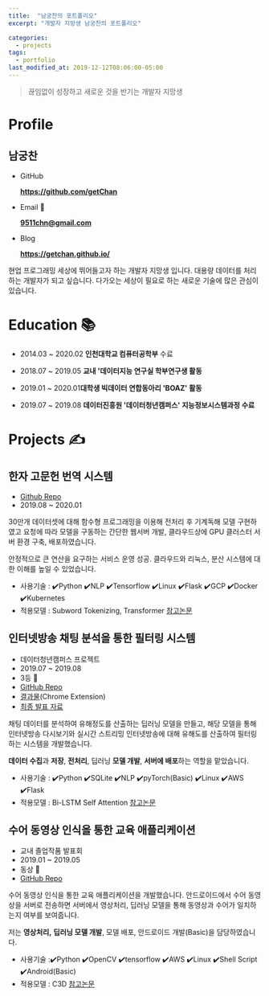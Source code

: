 ```yaml
---
title:  "남궁찬의 포트폴리오"
excerpt: "개발자 지망생 남궁찬의 포트폴리오"

categories:
  - projects
tags:
  - portfolio
last_modified_at: 2019-12-12T08:06:00-05:00
---
```

> 끊임없이 성장하고 새로운 것을 반기는 개발자 지망생


# Profile

## 남궁찬

- GitHub 
  
  **https://github.com/getChan**

- Email :e-mail:
  
    **9511chn@gmail.com** 
    
- Blog

    **https://getchan.github.io/**

현업 프로그래밍 세상에 뛰어들고자 하는 개발자 지망생 입니다. 대용량 데이터를 처리하는 개발자가 되고 싶습니다. 다가오는 세상이 필요로 하는 새로운 기술에 많은 관심이 있습니다.

# Education :books:

- 2014.03 ~ 2020.02 **인천대학교 컴퓨터공학부** 수료
  
- 2018.07 ~ 2019.05 **교내 '데이터지능 연구실 학부연구생 활동**

- 2019.01 ~ 2020.01**대학생 빅데이터 연합동아리 'BOAZ' 활동**

- 2019.07 ~ 2019.08 **데이터진흥원 '데이터청년캠퍼스' 지능정보시스템과정 수료**
# Projects :writing_hand:

## 한자 고문헌 번역 시스템

- [Github Repo](https://github.com/getChan/ADV)
- 2019.08 ~ 2020.01

30만개 데이터셋에 대해 함수형 프로그래밍을 이용해 전처리 후 기계독해 모델 구현하였고 요청에 따라 모델을 구동하는 간단한 웹서버 개발,  클라우드상에 GPU 클러스터 서버 환경 구축, 배포하였습니다.

안정적으로 큰 연산을 요구하는 서비스 운영 성공. 클라우드와 리눅스, 분산 시스템에 대한 이해를 높일 수 있었습니다.

- 사용기술 : :heavy_check_mark:Python :heavy_check_mark:NLP :heavy_check_mark:Tensorflow :heavy_check_mark:Linux :heavy_check_mark:Flask :heavy_check_mark:GCP :heavy_check_mark:Docker :heavy_check_mark:Kubernetes 
- 적용모델 : Subword Tokenizing, Transformer [참고논문](https://arxiv.org/abs/1706.03762)

## 인터넷방송 채팅 분석을 통한 필터링 시스템

- 데이터청년캠퍼스 프로젝트
- 2019.07 ~ 2019.08
- 3등 :3rd_place_medal:
- [GitHub Repo](https://github.com/getChan/korea-3)
- [결과물](https://chrome.google.com/webstore/detail/cyberaffiti/iglebngmpbfnkjcccpkdleefmdpekkoe)(Chrome Extension)
- [최종 발표 자료](https://github.com/getChan/korea-3/blob/master/docs/%EC%B5%9C%EC%A2%85%EB%B0%9C%ED%91%9C.pdf)

채팅 데이터를 분석하여 유해정도를 산출하는 딥러닝 모델을 만들고, 해당 모델을 통해 인터넷방송 다시보기와 실시간 스트리밍 인터넷방송에 대해 유해도를 산출하여 필터링하는 시스템을 개발했습니다.

**데이터 수집**과 **저장**, **전처리**, 딥러닝 **모델 개발**, **서버에 배포**하는 역할을 맡았습니다.

- 사용기술 : :heavy_check_mark:Python :heavy_check_mark:SQLite :heavy_check_mark:NLP :heavy_check_mark:pyTorch(Basic) :heavy_check_mark:Linux :heavy_check_mark:AWS :heavy_check_mark:Flask
- 적용모델 : Bi-LSTM Self Attention [참고논문](https://arxiv.org/pdf/1703.03130.pdf)

## 수어 동영상 인식을 통한 교육 애플리케이션

- 교내 졸업작품 발표회
- 2019.01 ~ 2019.05
- 동상 :3rd_place_medal:
- [GitHub Repo](https://github.com/getChan/SuicideSquad)

수어 동영상 인식을 통한 교육 애플리케이션을 개발했습니다. 안드로이드에서 수어 동영상을 서버로 전송하면 서버에서 영상처리, 딥러닝 모델을 통해 동영상과 수어가 일치하는지 여부를 보여줍니다.

저는 **영상처리,** **딥러닝 모델 개발**, 모델 배포, 안드로이드 개발(Basic)을 담당하였습니다.

- 사용기술 ::heavy_check_mark:Python :heavy_check_mark:OpenCV :heavy_check_mark:tensorflow :heavy_check_mark:AWS :heavy_check_mark:Linux :heavy_check_mark:Shell Script :heavy_check_mark:Android(Basic)
- 적용모델 : C3D [참고논문](https://arxiv.org/pdf/1412.0767.pdf)
